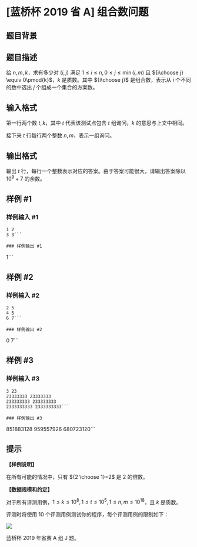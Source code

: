 # [蓝桥杯 2019 省 A] 组合数问题

## 题目背景



## 题目描述

给 $n,m,k$，求有多少对 $(i,j)$ 满足 $1 \le i \le n,0 \le j \le \min(i,m)$ 且 ${i\choose j} \equiv 0\pmod{k}$，$k$ 是质数。其中 ${i\choose j}$ 是组合数，表示从 $i$ 个不同的数中选出 $j$ 个组成一个集合的方案数。

## 输入格式

第一行两个数 $t,k$，其中 $t$ 代表该测试点包含 $t$ 组询问，$k$ 的意思与上文中相同。

接下来 $t$ 行每行两个整数 $n,m$，表示一组询问。

## 输出格式

输出 $t$ 行，每行一个整数表示对应的答案。由于答案可能很大，请输出答案除以 $10^9+7$ 的余数。

## 样例 #1

### 样例输入 #1
```
1 2
3 3```

### 样例输出 #1

```
1```

## 样例 #2

### 样例输入 #2
```
2 5
4 5
6 7```

### 样例输出 #2

```
0 7```

## 样例 #3

### 样例输入 #3
```
3 23
23333333 23333333
233333333 233333333
2333333333 2333333333```

### 样例输出 #3

```
851883128
959557926
680723120```

## 提示

**【样例说明】**

在所有可能的情况中，只有 ${2 \choose 1}=2$ 是 $2$ 的倍数。

**【数据规模和约定】**

对于所有评测用例，$1 \le k \le 10^8,1 \le t \le 10^5,1 \le n,m \le 10^{18}$，且 $k$ 是质数。

评测时将使用 $10$ 个评测用例测试你的程序，每个评测用例的限制如下：

![](https://cdn.luogu.com.cn/upload/image_hosting/jb7e32a0.png)

蓝桥杯 2019 年省赛 A 组 J 题。
